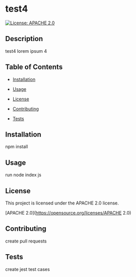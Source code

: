 
  # test4
  
 [![License: APACHE 2.0](https://img.shields.io/badge/License-APACHE%202.0-blue.svg)](https://opensource.org/licenses/APACHE%202.0)
  
 ## Description
  
 test4 lorem ipsum 4
  
 ## Table of Contents
  
 * [Installation](#installation)
  
 * [Usage](#usage)
  
 * [License](#license) 
  
 * [Contributing](#contributing)
  
 * [Tests](#tests)
  
 ## Installation 
  
 npm install
  
 ## Usage
  
 run node index js
  
 ## License
  This project is licensed under the APACHE 2.0 license.
  
 [APACHE 2.0](https://opensource.org/licenses/APACHE 2.0)
  
 ## Contributing
  
 create pull requests
  
 ## Tests
  
 create jest test cases
  